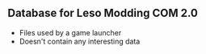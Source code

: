 ## Database for Leso Modding COM 2.0

- Files used by a game launcher
- Doesn't contain any interesting data

